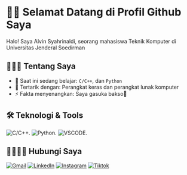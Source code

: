 # 🙌🏻 Selamat Datang di Profil Github Saya
Halo! Saya Alvin Syahrinaldi, seorang mahasiswa Teknik Komputer di Universitas Jenderal Soedirman

## 🧑🏻‍💻 Tentang Saya
- 🔭 Saat ini sedang belajar: `C/C++`, dan `Python`
- 🌱 Tertarik dengan: Perangkat keras dan perangkat lunak komputer
- ⚡ Fakta menyenangkan: Saya gasuka bakso🤢

## 🛠️ Teknologi & Tools
![C/C++](https://img.shields.io/badge/-C/C++-lightpink?style=for-the-badge&logo=c&logoColor=black).
![Python](https://img.shields.io/badge/python-3670A0?style=for-the-badge&logo=python&logoColor=ffdd54).
![VSCODE](https://img.shields.io/badge/Visual%20Studio%20Code-007ACC?logo=visualstudiocode&logoColor=fff&style=plastic).

## 🫱🏻‍🫲🏻 Hubungi Saya
[![Gmail](https://img.shields.io/badge/-Gmail-red?style=flat&logo=Gmail&logoColor=white)](mailto:alvinsyahrinaldi37@gmail.com)
[![LinkedIn](https://img.shields.io/badge/-LinkedIn-blue?style=flat-square&logo=Linkedin&logoColor=white)](www.linkedin.com/in/alvin-syahrinaldi)
[![Instagram](https://img.shields.io/badge/Instagram-E4405F?style=for-the-badge&logo=instagram&logoColor=white)](https://www.instagram.com/itsvnzyy?igsh=MXEzcjUwb2U4anViaA==)
[![Tiktok](https://img.shields.io/badge/-TikTok-000?style=flat&logo=Tiktok&logoColor=white)](https://www.tiktok.com/@kentutmendidih_7?is_from_webapp=1&sender_device=pc)

